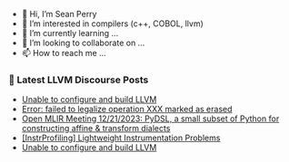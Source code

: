- 👋 Hi, I’m Sean Perry
- 👀 I’m interested in compilers (c++, COBOL, llvm)
- 🌱 I’m currently learning ...
- 💞️ I’m looking to collaborate on ...
- 📫 How to reach me ...

<!---
s66perry/s66perry is a ✨ special ✨ repository because its `README.md` (this file) appears on your GitHub profile.
You can click the Preview link to take a look at your changes.
--->
### 📕 Latest LLVM Discourse Posts

<!-- DISCOURSE-LLVM:START -->
- [Unable to configure and build LLVM](https://discourse.llvm.org/t/unable-to-configure-and-build-llvm/75054#post_8)
- [Error: failed to legalize operation XXX marked as erased](https://discourse.llvm.org/t/error-failed-to-legalize-operation-xxx-marked-as-erased/75810#post_6)
- [Open MLIR Meeting 12/21/2023: PyDSL, a small subset of Python for constructing affine &amp; transform dialects](https://discourse.llvm.org/t/open-mlir-meeting-12-21-2023-pydsl-a-small-subset-of-python-for-constructing-affine-transform-dialects/75851#post_1)
- [[InstrProfiling] Lightweight Instrumentation Problems](https://discourse.llvm.org/t/instrprofiling-lightweight-instrumentation-problems/75849#post_1)
- [Unable to configure and build LLVM](https://discourse.llvm.org/t/unable-to-configure-and-build-llvm/75054#post_7)
<!-- DISCOURSE-LLVM:END -->
